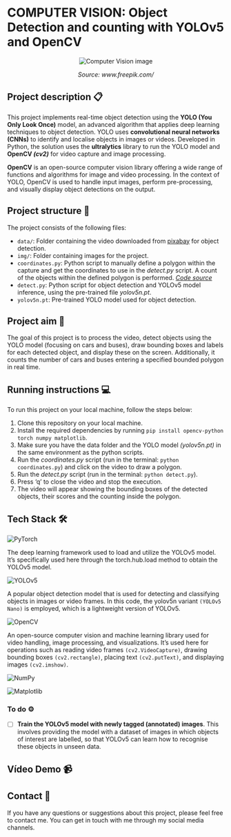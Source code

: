 # COMPUTER VISION: Object Detection and counting with YOLOv5 and OpenCV

<p align="center">
  <img src="img/image.jpg" alt="Computer Vision image">
</p>
<p align="center"><em>Source: www.freepik.com/</em></p>

## Project description 📋

This project implements real-time object detection using the **YOLO (You Only Look Once)** model, an advanced algorithm that applies deep learning techniques to object detection. YOLO uses **convolutional neural networks (CNNs)** to identify and localise objects in images or videos. Developed in Python, the solution uses the **ultralytics** library to run the YOLO model and **OpenCV *(cv2)*** for video capture and image processing.

**OpenCV** is an open-source computer vision library offering a wide range of functions and algorithms for image and video processing. In the context of YOLO, OpenCV is used to handle input images, perform pre-processing, and visually display object detections on the output.

## Project structure 📂

The project consists of the following files:

- ``data/``: Folder containing the video downloaded from [pixabay](https://pixabay.com/) for object detection.
- ``img/``: Folder containing images for the project.
- ``coordinates.py``: Python script to manually define a polygon within the capture and get the coordinates to use in the *detect.py* script. A count of the objects within the defined polygon is performed. *[Code source](https://www.youtube.com/watch?v=sy8uRDZw8pk&t=20s)*
- ``detect.py``: Python script for object detection and YOLOv5 model inference, using the pre-trained file *yolov5n.pt*.
- ``yolov5n.pt``: Pre-trained YOLO model used for object detection.

## Project aim 🎯

The goal of this project is to process the video, detect objects using the YOLO model (focusing on cars and buses), draw bounding boxes and labels for each detected object, and display these on the screen. Additionally, it counts the number of cars and buses entering a specified bounded polygon in real time.

## Running instructions 💻

To run this project on your local machine, follow the steps below:

1. Clone this repository on your local machine.
2. Install the required dependencies by running ``pip install opencv-python torch numpy matplotlib``.
3. Make sure you have the data folder and the YOLO model *(yolov5n.pt)* in the same environment as the python scripts. 
4. Run the *coordinates.py* script (run in the terminal: ``python coordinates.py``) and click on the video to draw a polygon.
5. Run the *detect.py* script (run in the terminal: ``python detect.py``).
6. Press ‘q’ to close the video and stop the execution.
7. The video will appear showing the bounding boxes of the detected objects, their scores and the counting inside the polygon.

## Tech Stack 🛠️

![PyTorch](https://img.shields.io/badge/PyTorch-EE4C2C?style=for-the-badge&logo=pytorch&logoColor=white)

The deep learning framework used to load and utilize the YOLOv5 model. It’s specifically used here through the torch.hub.load method to obtain the YOLOv5 model.

![YOLOv5](https://img.shields.io/badge/YOLOv5-FF6F00?style=for-the-badge&logo=github&logoColor=white)

A popular object detection model that is used for detecting and classifying objects in images or video frames. In this code, the yolov5n variant ``(YOLOv5 Nano)`` is employed, which is a lightweight version of YOLOv5.

![OpenCV](https://img.shields.io/badge/OpenCV-5C3EE8?style=for-the-badge&logo=opencv&logoColor=white)

An open-source computer vision and machine learning library used for video handling, image processing, and visualizations. It’s used here for operations such as reading video frames ``(cv2.VideoCapture)``, drawing bounding boxes ``(cv2.rectangle)``, placing text ``(cv2.putText)``, and displaying images ``(cv2.imshow)``.

![NumPy](https://img.shields.io/badge/NumPy-013243?style=for-the-badge&logo=numpy&logoColor=white)

![Matplotlib](https://img.shields.io/badge/Matplotlib-003B57?style=for-the-badge&logo=matplotlib&logoColor=white)

### To do ⚙️

- [ ] **Train the YOLOv5 model with newly tagged (annotated) images**. This involves providing the model with a dataset of images in which objects of interest are labelled, so that YOLOv5 can learn how to recognise these objects in unseen data.

## Vídeo Demo 📹



## Contact 📧
If you have any questions or suggestions about this project, please feel free to contact me. You can get in touch with me through my social media channels.